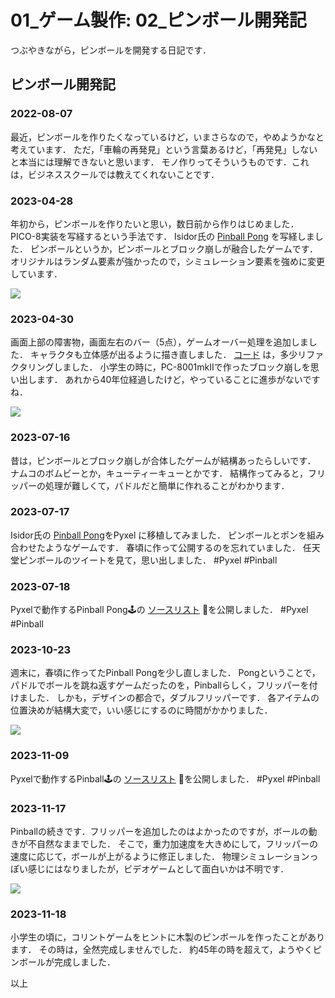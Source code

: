 # 01_ゲーム製作: 02_ピンボール開発記

つぶやきながら，ピンボールを開発する日記です．

##  ピンボール開発記

### 2022-08-07

最近，ピンボールを作りたくなっているけど，いまさらなので，やめようかなと考えています．
ただ，「車輪の再発見」という言葉あるけど，「再発見」しないと本当には理解できないと思います．
モノ作りってそういうものです．これは，ビジネススクールでは教えてくれないことです．

### 2023-04-28

年初から，ピンボールを作りたいと思い，数日前から作りはじめました．
PICO-8実装を写経するという手法です．
Isidor氏の [Pinball Pong](https://www.lexaloffle.com/bbs/?tid=28488) を写経しました．
ピンボールというか，ピンボールとブロック崩しが融合したゲームです．
オリジナルはランダム要素が強かったので，シミュレーション要素を強めに変更しています．

![](https://github.com/jay-kumogata/RetroGames/blob/main/pyxel/pinball/screenshots/Pinball01.gif)

### 2023-04-30

画面上部の障害物，画面左右のバー（5点），ゲームオーバー処理を追加しました．
キャラクタも立体感が出るように描き直しました．
[コード](https://github.com/jay-kumogata/RetroGames/blob/main/pyxel/pinball) は，多少リファクタリングしました．
小学生の時に，PC-8001mkIIで作ったブロック崩しを思い出します．
あれから40年位経過したけど，やっていることに進歩がないですね．

![](https://github.com/jay-kumogata/RetroGames/blob/main/pyxel/pinball/screenshots/Pinball02.gif)

### 2023-07-16

昔は，ピンボールとブロック崩しが合体したゲームが結構あったらしいです．
ナムコのボムビーとか，キューティーキューとかです．
結構作ってみると，フリッパーの処理が難しくて，パドルだと簡単に作れることがわかります．

### 2023-07-17

Isidor氏の [Pinball Pong](https://www.lexaloffle.com/bbs/?tid=28488)をPyxel に移植してみました．
ピンボールとポンを組み合わせたようなゲームです．
春頃に作って公開するのを忘れていました．
任天堂ピンボールのツイートを見て，思い出しました．
#Pyxel #Pinball

### 2023-07-18

Pyxelで動作するPinball Pong🕹️の [ソースリスト](https://github.com/jay-kumogata/RetroGames/tree/main/pyxel/pinball) 📁を公開しました．
#Pyxel #Pinball 

### 2023-10-23

週末に，春頃に作ってたPinball Pongを少し直しました．
Pongということで，パドルでボールを跳ね返すゲームだったのを，Pinballらしく，フリッパーを付けました．
しかも，デザインの都合で，ダブルフリッパーです．
各アイテムの位置決めが結構大変で，いい感じにするのに時間がかかりました．

![](https://github.com/jay-kumogata/RetroGames/blob/main/pyxel/pinball/screenshots/Pinball03.gif)

### 2023-11-09

Pyxelで動作するPinball🕹️の [ソースリスト](https://github.com/jay-kumogata/RetroGames/tree/main/pyxel/pinball) 📁を公開しました．
#Pyxel #Pinball 

### 2023-11-17

Pinballの続きです．フリッパーを追加したのはよかったのですが，ボールの動きが不自然なままでした．
そこで，重力加速度を大きめにして，フリッパーの速度に応じて，ボールが上がるように修正しました．
物理シミュレーションっぽい感じにはなりましたが，ビデオゲームとして面白いかは不明です．

![](https://github.com/jay-kumogata/RetroGames/blob/main/pyxel/pinball/screenshots/Pinball04.gif)

### 2023-11-18

小学生の頃に，コリントゲームをヒントに木製のピンボールを作ったことがあります．
その時は，全然完成しませんでした．
約45年の時を超えて，ようやくピンボールが完成しました．

以上
